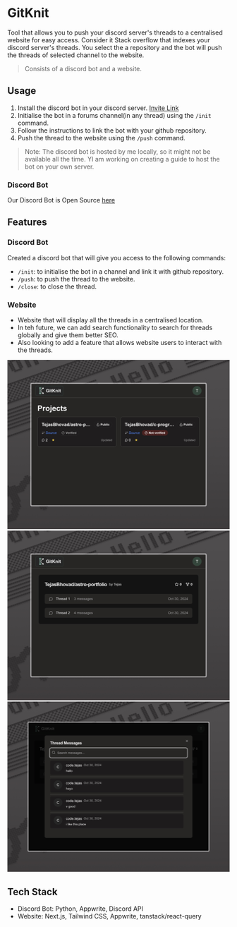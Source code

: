 # GitKnit

Tool that allows you to push your discord server's threads to a centralised website for easy access. Consider it Stack overflow that indexes your discord server's threads. You select the a repository and the bot will push the threads of selected channel to the website.

> Consists of a discord bot and a website.

## Usage

1. Install the discord bot in your discord server. [Invite Link](https://discord.com/oauth2/authorize?client_id=1292501643224678492)
2. Initialise the bot in a forums channel(in any thread) using the `/init` command.
3. Follow the instructions to link the bot with your github repository.
4. Push the thread to the website using the `/push` command.

> Note: The discord bot is hosted by me locally, so it might not be available all the time.
> YI am working on creating a guide to host the bot on your own server.

### Discord Bot

Our Discord Bot is Open Source [here](https://github.com/TejasBhovad/gitknit-bot)

## Features

### Discord Bot

Created a discord bot that will give you access to the following commands:

- `/init`: to initialise the bot in a channel and link it with github repository.
- `/push`: to push the thread to the website.
- `/close`: to close the thread.

### Website

- Website that will display all the threads in a centralised location.
- In teh future, we can add search functionality to search for threads globally and give them better SEO.
- Also looking to add a feature that allows website users to interact with the threads.

![Website](/github/gk2.jpeg)
![Website](/github/gk3.jpeg)
![Website](/github/gk1.jpeg)

## Tech Stack

- Discord Bot: Python, Appwrite, Discord API
- Website: Next.js, Tailwind CSS, Appwrite, tanstack/react-query
